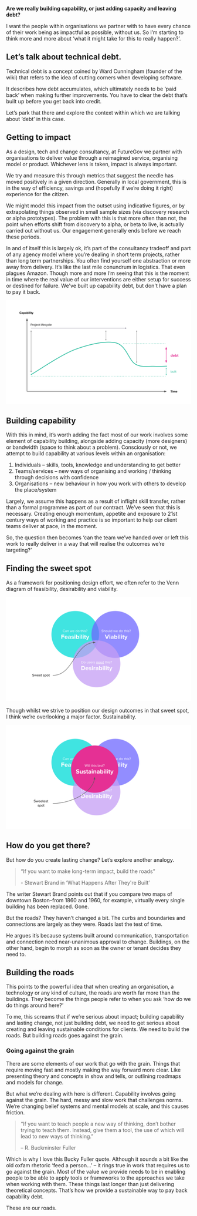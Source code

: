 **Are we really building capability, or just adding capacity and leaving debt?**

I want the people within organisations we partner with to have every chance of their work being as impactful as possible, without us. So I’m starting to think more and more about ‘what it might take for this to really happen?’.

## Let’s talk about technical debt.
Technical debt is a concept coined by Ward Cunningham (founder of the wiki) that refers to the idea of cutting corners when developing software.

It describes how debt accumulates, which ultimately needs to be ‘paid back’ when making further improvements. You have to clear the debt that’s built up before you get back into credit.

Let’s park that there and explore the context within which we are talking about ‘debt’ in this case.

## Getting to impact
As a design, tech and change consultancy, at FutureGov we partner with organisations to deliver value through a reimagined service, organising model or product. Whichever lens is taken, impact is always important.

We try and measure this through metrics that suggest the needle has moved positively in a given direction. Generally in local government, this is in the way of efficiency, savings and (hopefully if we’re doing it right) experience for the citizen.

We might model this impact from the outset using indicative figures, or by extrapolating things observed in small sample sizes (via discovery research or alpha prototypes). The problem with this is that more often than not, the point when efforts shift from discovery to alpha, or beta to live, is actually carried out without us. Our engagement generally ends before we reach these periods.

In and of itself this is largely ok, it’s part of the consultancy tradeoff and part of any agency model where you’re dealing in short term projects, rather than long term partnerships. You often find yourself one abstraction or more away from delivery. It’s like the last mile conundrum in logistics. That even plagues Amazon. Though more and more I’m seeing that this is the moment in time where the real value of our interventions are either setup for success or destined for failure. We've built up capability debt, but don't have a plan to pay it back.

![Capability debt](/assets/img/capability-debt.svg "capability debt graph")

## Building capability
With this in mind, it’s worth adding the fact most of our work involves some element of capability building, alongside adding capacity (more designers) or bandwidth (space to think about a problem). Consciously or not, we attempt to build capability at various levels within an organisation:

1. Individuals – skills, tools, knowledge and understanding to get better
2. Teams/services – new ways of organising and working / thinking through decisions with confidence
3. Organisations – new behaviour in how you work with others to develop the place/system

Largely, we assume this happens as a result of inflight skill transfer, rather than a formal programme as part of our contract. We’ve seen that this is necessary. Creating enough momentum, appetite and exposure to 21st century ways of working and practice is so important to help our client teams deliver at pace, in the moment.

So, the question then becomes ‘can the team we’ve handed over or left this work to really deliver in a way that will realise the outcomes we’re targeting?’

## Finding the sweet spot
As a framework for positioning design effort, we often refer to the Venn diagram of feasibility, desirability and viability.

![Capability venn - the sweet spot](/assets/img/capability-venn-1.svg "capability venn - sweet spot")

Though whilst we strive to position our design outcomes in that sweet spot, I think we’re overlooking a major factor. Sustainability.

![Capability venn - the sweetest spot](/assets/img/capability-venn-2.svg "capability venn - sweetest spot")

## How do you get there?
But how do you create lasting change? Let’s explore another analogy.

> “If you want to make long-term impact, build the roads” <p class="small">- Stewart Brand in ‘What Happens After They're Built’</p>

The writer Stewart Brand points out that if you compare two maps of downtown Boston–from 1860 and 1960, for example, virtually every single building has been replaced. Gone.

But the roads? They haven’t changed a bit. The curbs and boundaries and connections are largely as they were. Roads last the test of time.

He argues it’s because systems built around communication, transportation and connection need near-unanimous approval to change. Buildings, on the other hand, begin to morph as soon as the owner or tenant decides they need to.

## Building the roads
This points to the powerful idea that when creating an organisation, a technology or any kind of culture, the roads are worth far more than the buildings. They become the things people refer to when you ask ‘how do we do things around here?’

To me, this screams that if we’re serious about impact; building capability and lasting change, not just building debt, we need to get serious about creating and leaving sustainable conditions for clients. We need to build the roads. But building roads goes against the grain.

### Going against the grain
There are some elements of our work that go with the grain. Things that require moving fast and mostly making the way forward more clear. Like presenting theory and concepts in show and tells, or outlining roadmaps and models for change.

But what we’re dealing with here is different. Capability involves going against the grain. The hard, messy and slow work that challenges norms. We’re changing belief systems and mental models at scale, and this causes friction.

> “If you want to teach people a new way of thinking, don’t bother trying to teach them. Instead, give them a tool, the use of which will lead to new ways of thinking.” <p class="small">– R. Buckminster Fuller</p>

Which is why I love this Bucky Fuller quote. Although it sounds a bit like the old oxfam rhetoric ‘feed a person…’ – it rings true in work that requires us to go against the grain. Most of the value we provide needs to be in enabling people to be able to apply tools or frameworks to the approaches we take when working with them. These things last longer than just delivering theoretical concepts. That’s how we provide a sustainable way to pay back capability debt.

These are our roads.

